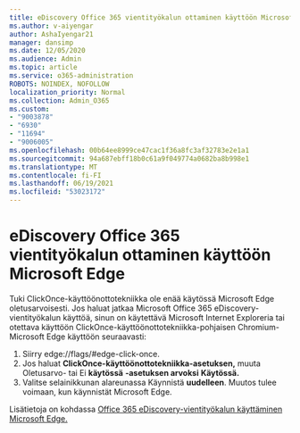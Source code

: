```yaml
---
title: eDiscovery Office 365 vientityökalun ottaminen käyttöön Microsoft Edge
ms.author: v-aiyengar
author: AshaIyengar21
manager: dansimp
ms.date: 12/05/2020
ms.audience: Admin
ms.topic: article
ms.service: o365-administration
ROBOTS: NOINDEX, NOFOLLOW
localization_priority: Normal
ms.collection: Admin_O365
ms.custom:
- "9003878"
- "6930"
- "11694"
- "9006005"
ms.openlocfilehash: 00b64ee8999ce47cac1f36a8fc3af32783e2e1a1
ms.sourcegitcommit: 94a687ebff18b0c61a9f049774a0682ba8b998e1
ms.translationtype: MT
ms.contentlocale: fi-FI
ms.lasthandoff: 06/19/2021
ms.locfileid: "53023172"
---
```

# <a name="enable-office-365-ediscovery-export-tool-in-microsoft-edge"></a>eDiscovery Office 365 vientityökalun ottaminen käyttöön Microsoft Edge

Tuki ClickOnce-käyttöönottotekniikka ole enää käytössä Microsoft Edge oletusarvoisesti. Jos haluat jatkaa Microsoft Office 365 eDiscovery-vientityökalun käyttöä, sinun on käytettävä Microsoft Internet Exploreria tai otettava käyttöön ClickOnce-käyttöönottotekniikka-pohjaisen Chromium-Microsoft Edge käyttöön seuraavasti:

1. Siirry edge://flags/#edge-click-once.
1. Jos haluat **ClickOnce-käyttöönottotekniikka-asetuksen,** muuta Oletusarvo- tai Ei **käytössä** **-asetuksen arvoksi** **Käytössä.**
1. Valitse selainikkunan alareunassa Käynnistä **uudelleen**. Muutos tulee voimaan, kun käynnistät Microsoft Edge.

Lisätietoja on kohdassa [Office 365 eDiscovery-vientityökalun käyttäminen Microsoft Edge.](https://go.microsoft.com/fwlink/?linkid=2111611)
